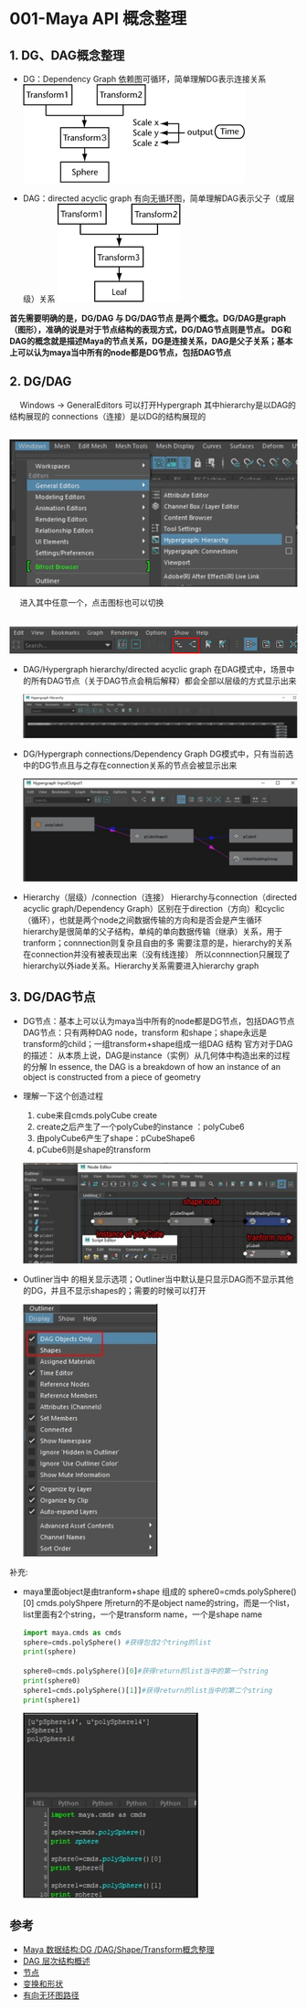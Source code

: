 # 001-Maya API 概念整理
## 1. DG、DAG概念整理
  - DG：Dependency Graph  依赖图可循环，简单理解DG表示连接关系
    ![](../../../images/mayas/codes/c1_output_1.png)

  - DAG：directed acyclic graph  有向无循环图，简单理解DAG表示父子（或层级）关系
    ![](../../../images/mayas/codes/c1_output_2.png)

**首先需要明确的是，DG/DAG 与 DG/DAG节点  是两个概念。DG/DAG是graph（图形），准确的说是对于节点结构的表现方式，DG/DAG节点则是节点。
DG和DAG的概念就是描述Maya的节点关系，DG是连接关系，DAG是父子关系；基本上可以认为maya当中所有的node都是DG节点，包括DAG节点**
## 2. DG/DAG
 &emsp; Windows -> GeneralEditors 可以打开Hypergraph
  其中hierarchy是以DAG的结构展现的 connections（连接）是以DG的结构展现的

  &emsp;![](../../../images/mayas/codes/c1_output_3.png)

&emsp; 进入其中任意一个，点击图标也可以切换

  &emsp;![](../../../images/mayas/codes/c1_output_4.png)

- DAG/Hypergraph hierarchy/directed acyclic graph
在DAG模式中，场景中的所有DAG节点（关于DAG节点会稍后解释）都会全部以层级的方式显示出来

  ![](../../../images/mayas/codes/c1_output_5.png)

- DG/Hypergraph connections/Dependency Graph
DG模式中，只有当前选中的DG节点且与之存在connection关系的节点会被显示出来

  ![](../../../images/mayas/codes/c1_output_6.png)

- Hierarchy（层级）/connection（连接）
Hierarchy与connection（directed acyclic graph/Dependency Graph）区别在于direction（方向）和cyclic（循环），也就是两个node之间数据传输的方向和是否会是产生循环
hierarchy是很简单的父子结构，单纯的单向数据传输（继承）关系，用于tranform；connnection则复杂且自由的多
需要注意的是，hierarchy的关系在connection并没有被表现出来（没有线连接）
所以connnection只展现了hierarchy以外iade关系。Hierarchy关系需要进入hierarchy graph

## 3. DG/DAG节点
- DG节点：基本上可以认为maya当中所有的node都是DG节点，包括DAG节点
DAG节点：只有两种DAG node，transform 和shape；shape永远是transform的child；一组transform+shape组成一组DAG 结构
官方对于DAG的描述：
从本质上说，DAG是instance（实例）从几何体中构造出来的过程的分解
In essence, the DAG is a breakdown of how an instance of an object is constructed from a piece of geometry

- 理解一下这个创造过程
  1. cube来自cmds.polyCube create
  2. create之后产生了一个polyCube的instance ：polyCube6
  3. 由polyCube6产生了shape：pCubeShape6
  4. pCube6则是shape的transform

  ![](../../../images/mayas/codes/c1_output_7.png)

- Outliner当中 的相关显示选项；Outliner当中默认是只显示DAG而不显示其他的DG，并且不显示shapes的；需要的时候可以打开

  ![](../../../images/mayas/codes/c1_output_8.png)

补充:
- maya里面object是由tranform+shape 组成的
sphere0=cmds.polySphere()[0]
cmds.polyShpere 所return的不是object name的string，而是一个list，
list里面有2个string，一个是transform name，一个是shape name

  ```python
  import maya.cmds as cmds
  sphere=cmds.polySphere() #获得包含2个tring的list
  print(sphere)

  sphere0=cmds.polySphere()[0]#获得return的list当中的第一个string
  print(sphere0)
  sphere1=cmds.polySphere()[1]]#获得return的list当中的第二个string
  print(sphere1)
  ```
  
  ![](../../../images/mayas/codes/c1_output_9.png)

## 参考

- [Maya 数据结构:DG /DAG/Shape/Transform概念整理](https://zhuanlan.zhihu.com/p/360546258)
- [DAG 层次结构概述](https://help.autodesk.com/view/MAYAUL/2018/CHS/?guid=__files_DAG_Hierarchy_Overview_of_the_DAG_Hierarchy_htm)
- [节点](https://help.autodesk.com/view/MAYAUL/2018/CHS/?guid=__files_DAG_Hierarchy_Nodes_htm)
- [变换和形状](https://help.autodesk.com/view/MAYAUL/2018/CHS/?guid=__files_DAG_Hierarchy_Transforms_and_shapes_htm)
- [有向无环图路径](https://help.autodesk.com/view/MAYAUL/2018/CHS/?guid=__files_DAG_Hierarchy_DAG_paths_htm)